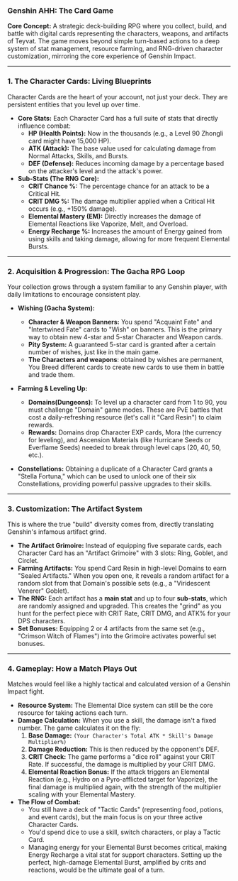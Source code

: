 
### **Genshin AHH: The Card Game**

**Core Concept:** A strategic deck-building RPG where you collect, build, and battle with digital cards representing the characters, weapons, and artifacts of Teyvat. The game moves beyond simple turn-based actions to a deep system of stat management, resource farming, and RNG-driven character customization, mirroring the core experience of Genshin Impact.

---

### **1. The Character Cards: Living Blueprints**

Character Cards are the heart of your account, not just your deck. They are persistent entities that you level up over time.

*   **Core Stats:** Each Character Card has a full suite of stats that directly influence combat:
    *   **HP (Health Points):** Now in the thousands (e.g., a Level 90 Zhongli card might have 15,000 HP).
    *   **ATK (Attack):** The base value used for calculating damage from Normal Attacks, Skills, and Bursts.
    *   **DEF (Defense):** Reduces incoming damage by a percentage based on the attacker's level and the attack's power.
*   **Sub-Stats (The RNG Core):**
    *   **CRIT Chance %:** The percentage chance for an attack to be a Critical Hit.
    *   **CRIT DMG %:** The damage multiplier applied when a Critical Hit occurs (e.g., +150% damage).
    *   **Elemental Mastery (EM):** Directly increases the damage of Elemental Reactions like Vaporize, Melt, and Overload.
    *   **Energy Recharge %:** Increases the amount of Energy gained from using skills and taking damage, allowing for more frequent Elemental Bursts.

---

### **2. Acquisition & Progression: The Gacha RPG Loop**

Your collection grows through a system familiar to any Genshin player, with daily limitations to encourage consistent play.

*   **Wishing (Gacha System):**
    *   **Character & Weapon Banners:** You spend "Acquaint Fate" and "Intertwined Fate" cards to "Wish" on banners. This is the primary way to obtain new 4-star and 5-star Character and Weapon cards.
    *   **Pity System:** A guaranteed 5-star card is granted after a certain number of wishes, just like in the main game.
    * **The Characters and weapons**: obtained by wishes are permanent, You Breed different cards to create new cards to use them in battle and trade them.
    
*   **Farming & Leveling Up:**
    *   **Domains(Dungeons):** To level up a character card from 1 to 90, you must challenge "Domain" game modes. These are PvE battles that cost a daily-refreshing resource (let's call it "Card Resin") to claim rewards.
    *   **Rewards:** Domains drop Character EXP cards, Mora (the currency for leveling), and Ascension Materials (like Hurricane Seeds or Everflame Seeds) needed to break through level caps (20, 40, 50, etc.).
*   **Constellations:** Obtaining a duplicate of a Character Card grants a "Stella Fortuna," which can be used to unlock one of their six Constellations, providing powerful passive upgrades to their skills.

---

### **3. Customization: The Artifact System**

This is where the true "build" diversity comes from, directly translating Genshin's infamous artifact grind.

*   **The Artifact Grimoire:** Instead of equipping five separate cards, each Character Card has an "Artifact Grimoire" with 3 slots: Ring, Goblet, and Circlet.
*   **Farming Artifacts:** You spend Card Resin in high-level Domains to earn "Sealed Artifacts." When you open one, it reveals a random artifact for a random slot from that Domain's possible sets (e.g., a "Viridescent Venerer" Goblet).
*   **The RNG:** Each artifact has a **main stat** and up to four **sub-stats**, which are randomly assigned and upgraded. This creates the "grind" as you hunt for the perfect piece with CRIT Rate, CRIT DMG, and ATK% for your DPS characters.
*   **Set Bonuses:** Equipping 2 or 4 artifacts from the same set (e.g., "Crimson Witch of Flames") into the Grimoire activates powerful set bonuses.

---

### **4. Gameplay: How a Match Plays Out**

Matches would feel like a highly tactical and calculated version of a Genshin Impact fight.

*   **Resource System:** The Elemental Dice system can still be the core resource for taking actions each turn.
*   **Damage Calculation:** When you use a skill, the damage isn't a fixed number. The game calculates it on the fly:
    1.  **Base Damage:** `(Your Character's Total ATK * Skill's Damage Multiplier%)`
    2.  **Damage Reduction:** This is then reduced by the opponent's DEF.
    3.  **CRIT Check:** The game performs a "dice roll" against your CRIT Rate. If successful, the damage is multiplied by your CRIT DMG.
    4.  **Elemental Reaction Bonus:** If the attack triggers an Elemental Reaction (e.g., Hydro on a Pyro-afflicted target for Vaporize), the final damage is multiplied again, with the strength of the multiplier scaling with your Elemental Mastery.
*   **The Flow of Combat:**
    *   You still have a deck of "Tactic Cards" (representing food, potions, and event cards), but the main focus is on your three active Character Cards.
    *   You'd spend dice to use a skill, switch characters, or play a Tactic Card.
    *   Managing energy for your Elemental Burst becomes critical, making Energy Recharge a vital stat for support characters. Setting up the perfect, high-damage Elemental Burst, amplified by crits and reactions, would be the ultimate goal of a turn.